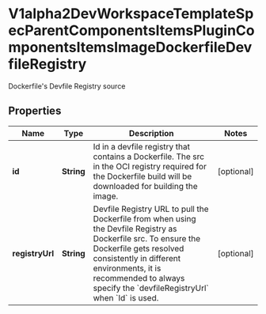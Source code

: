 

# V1alpha2DevWorkspaceTemplateSpecParentComponentsItemsPluginComponentsItemsImageDockerfileDevfileRegistry

Dockerfile's Devfile Registry source
## Properties

Name | Type | Description | Notes
------------ | ------------- | ------------- | -------------
**id** | **String** | Id in a devfile registry that contains a Dockerfile. The src in the OCI registry required for the Dockerfile build will be downloaded for building the image. |  [optional]
**registryUrl** | **String** | Devfile Registry URL to pull the Dockerfile from when using the Devfile Registry as Dockerfile src. To ensure the Dockerfile gets resolved consistently in different environments, it is recommended to always specify the &#x60;devfileRegistryUrl&#x60; when &#x60;Id&#x60; is used. |  [optional]



